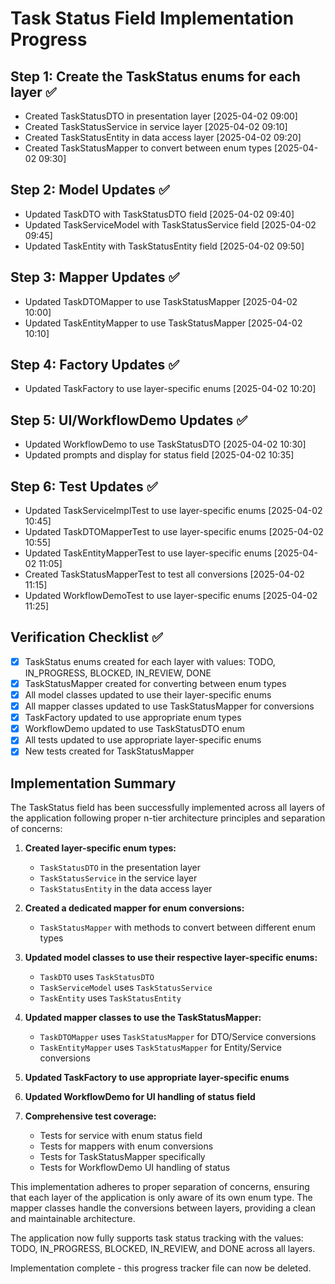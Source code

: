 # Task Status Field Implementation Progress

## Step 1: Create the TaskStatus enums for each layer ✅
- Created TaskStatusDTO in presentation layer [2025-04-02 09:00]
- Created TaskStatusService in service layer [2025-04-02 09:10]
- Created TaskStatusEntity in data access layer [2025-04-02 09:20]
- Created TaskStatusMapper to convert between enum types [2025-04-02 09:30]

## Step 2: Model Updates ✅
- Updated TaskDTO with TaskStatusDTO field [2025-04-02 09:40]
- Updated TaskServiceModel with TaskStatusService field [2025-04-02 09:45]
- Updated TaskEntity with TaskStatusEntity field [2025-04-02 09:50]

## Step 3: Mapper Updates ✅
- Updated TaskDTOMapper to use TaskStatusMapper [2025-04-02 10:00]
- Updated TaskEntityMapper to use TaskStatusMapper [2025-04-02 10:10]

## Step 4: Factory Updates ✅
- Updated TaskFactory to use layer-specific enums [2025-04-02 10:20]

## Step 5: UI/WorkflowDemo Updates ✅
- Updated WorkflowDemo to use TaskStatusDTO [2025-04-02 10:30]
- Updated prompts and display for status field [2025-04-02 10:35]

## Step 6: Test Updates ✅
- Updated TaskServiceImplTest to use layer-specific enums [2025-04-02 10:45]
- Updated TaskDTOMapperTest to use layer-specific enums [2025-04-02 10:55]
- Updated TaskEntityMapperTest to use layer-specific enums [2025-04-02 11:05]
- Created TaskStatusMapperTest to test all conversions [2025-04-02 11:15]
- Updated WorkflowDemoTest to use layer-specific enums [2025-04-02 11:25]

## Verification Checklist ✅
- [x] TaskStatus enums created for each layer with values: TODO, IN_PROGRESS, BLOCKED, IN_REVIEW, DONE
- [x] TaskStatusMapper created for converting between enum types
- [x] All model classes updated to use their layer-specific enums
- [x] All mapper classes updated to use TaskStatusMapper for conversions
- [x] TaskFactory updated to use appropriate enum types
- [x] WorkflowDemo updated to use TaskStatusDTO enum
- [x] All tests updated to use appropriate layer-specific enums
- [x] New tests created for TaskStatusMapper

## Implementation Summary
The TaskStatus field has been successfully implemented across all layers of the application following proper n-tier architecture principles and separation of concerns:

1. **Created layer-specific enum types:**
   - `TaskStatusDTO` in the presentation layer
   - `TaskStatusService` in the service layer
   - `TaskStatusEntity` in the data access layer

2. **Created a dedicated mapper for enum conversions:**
   - `TaskStatusMapper` with methods to convert between different enum types

3. **Updated model classes to use their respective layer-specific enums:**
   - `TaskDTO` uses `TaskStatusDTO`
   - `TaskServiceModel` uses `TaskStatusService`
   - `TaskEntity` uses `TaskStatusEntity`

4. **Updated mapper classes to use the TaskStatusMapper:**
   - `TaskDTOMapper` uses `TaskStatusMapper` for DTO/Service conversions
   - `TaskEntityMapper` uses `TaskStatusMapper` for Entity/Service conversions

5. **Updated TaskFactory to use appropriate layer-specific enums**

6. **Updated WorkflowDemo for UI handling of status field**

7. **Comprehensive test coverage:**
   - Tests for service with enum status field
   - Tests for mappers with enum conversions
   - Tests for TaskStatusMapper specifically
   - Tests for WorkflowDemo UI handling of status

This implementation adheres to proper separation of concerns, ensuring that each layer of the application is only aware of its own enum type. The mapper classes handle the conversions between layers, providing a clean and maintainable architecture.

The application now fully supports task status tracking with the values: TODO, IN_PROGRESS, BLOCKED, IN_REVIEW, and DONE across all layers.

Implementation complete - this progress tracker file can now be deleted. 